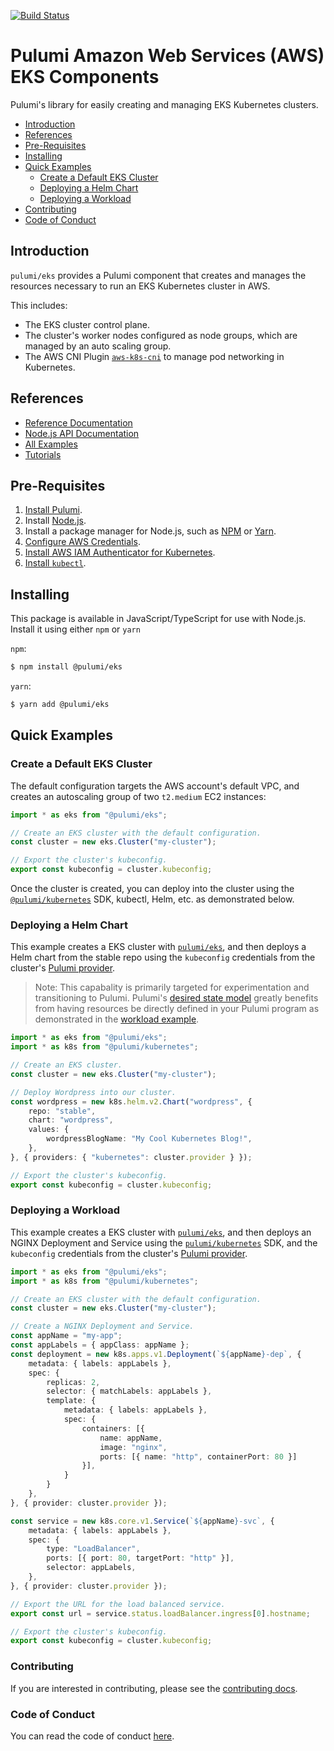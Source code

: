 [![Build Status](https://travis-ci.com/pulumi/pulumi-eks.svg?token=eHg7Zp5zdDDJfTjY8ejq&branch=master)](https://travis-ci.com/pulumi/pulumi-eks)

# Pulumi Amazon Web Services (AWS) EKS Components

Pulumi's library for easily creating and managing EKS Kubernetes clusters.

* [Introduction](#introduction)
* [References](#references)
* [Pre-Requisites](#pre-requisites)
* [Installing](#installing)
* [Quick Examples](#quick-examples)
  * [Create a Default EKS Cluster](#create-a-default-eks-cluster)
  * [Deploying a Helm Chart](#deploying-a-helm-chart)
  * [Deploying a Workload](#deploying-a-workload)
* [Contributing](#contributing)
* [Code of Conduct](#code-of-conduct)

## Introduction

`pulumi/eks` provides a Pulumi component that creates and manages the resources necessary to run an EKS Kubernetes cluster in AWS.

This includes:
- The EKS cluster control plane.
- The cluster's worker nodes configured as node groups, which are managed by an auto scaling group.
- The AWS CNI Plugin [`aws-k8s-cni`](https://github.com/aws/amazon-vpc-cni-k8s/) to manage pod networking in Kubernetes.

## References

* [Reference Documentation](https://www.pulumi.com/docs/reference/clouds/kubernetes/)
* [Node.js API Documentation](https://pulumi.io/reference/pkg/nodejs/@pulumi/eks/index.html)
* [All Examples](./nodejs/eks/examples)
* [Tutorials](https://www.pulumi.com/docs/reference/tutorials/kubernetes/)

## Pre-Requisites

1. [Install Pulumi](https://www.pulumi.com/docs/reference/install).
1. Install [Node.js](https://nodejs.org/en/download).
1. Install a package manager for Node.js, such as [NPM](https://www.npmjs.com/get-npm) or [Yarn](https://yarnpkg.com/lang/en/docs/install).
1. [Configure AWS Credentials](https://www.pulumi.com/docs/reference/clouds/aws/setup/).
1. [Install AWS IAM Authenticator for Kubernetes](https://docs.aws.amazon.com/eks/latest/userguide/install-aws-iam-authenticator.html).
1. [Install `kubectl`](https://kubernetes.io/docs/tasks/tools/install-kubectl/#install-kubectl).

## Installing

This package is available in JavaScript/TypeScript for use with Node.js. Install it using either `npm` or `yarn`

`npm`:

```bash
$ npm install @pulumi/eks
```

`yarn`:

```bash
$ yarn add @pulumi/eks
```

## Quick Examples

### Create a Default EKS Cluster

The default configuration targets the AWS account's default VPC, and creates an autoscaling group of two `t2.medium` EC2 instances:

```typescript
import * as eks from "@pulumi/eks";

// Create an EKS cluster with the default configuration.
const cluster = new eks.Cluster("my-cluster");

// Export the cluster's kubeconfig.
export const kubeconfig = cluster.kubeconfig;
```

Once the cluster is created, you can deploy into the cluster using the [`@pulumi/kubernetes`][pulumi-kubernetes] SDK, kubectl, Helm, etc. as demonstrated below.

### Deploying a Helm Chart

This example creates a EKS cluster with [`pulumi/eks`](https://github.com/pulumi/pulumi-eks),
and then deploys a Helm chart from the stable repo using the
`kubeconfig` credentials from the cluster's [Pulumi provider](https://www.pulumi.com/docs/reference/programming-model/#providers).

> Note: This capabality is primarily targeted for experimentation and transitioning
to Pulumi. Pulumi's [desired state model][how-pulumi-works] greatly benefits
from having resources be directly defined in your Pulumi program as demonstrated
in the [workload example][workload-example].

```typescript
import * as eks from "@pulumi/eks";
import * as k8s from "@pulumi/kubernetes";

// Create an EKS cluster.
const cluster = new eks.Cluster("my-cluster");

// Deploy Wordpress into our cluster.
const wordpress = new k8s.helm.v2.Chart("wordpress", {
    repo: "stable",
    chart: "wordpress",
    values: {
        wordpressBlogName: "My Cool Kubernetes Blog!",
    },
}, { providers: { "kubernetes": cluster.provider } });

// Export the cluster's kubeconfig.
export const kubeconfig = cluster.kubeconfig;
```

### Deploying a Workload

This example creates a EKS cluster with [`pulumi/eks`](https://github.com/pulumi/pulumi-eks),
and then deploys an NGINX Deployment and Service using the [`pulumi/kubernetes`][pulumi-kubernetes] SDK, and the
`kubeconfig` credentials from the cluster's [Pulumi provider](https://www.pulumi.com/docs/reference/programming-model/#providers).

```typescript
import * as eks from "@pulumi/eks";
import * as k8s from "@pulumi/kubernetes";

// Create an EKS cluster with the default configuration.
const cluster = new eks.Cluster("my-cluster");

// Create a NGINX Deployment and Service.
const appName = "my-app";
const appLabels = { appClass: appName };
const deployment = new k8s.apps.v1.Deployment(`${appName}-dep`, {
    metadata: { labels: appLabels },
    spec: {
        replicas: 2,
        selector: { matchLabels: appLabels },
        template: {
            metadata: { labels: appLabels },
            spec: {
                containers: [{
                    name: appName,
                    image: "nginx",
                    ports: [{ name: "http", containerPort: 80 }]
                }],
            }
        }
    },
}, { provider: cluster.provider });

const service = new k8s.core.v1.Service(`${appName}-svc`, {
    metadata: { labels: appLabels },
    spec: {
        type: "LoadBalancer",
        ports: [{ port: 80, targetPort: "http" }],
        selector: appLabels,
    },
}, { provider: cluster.provider });

// Export the URL for the load balanced service.
export const url = service.status.loadBalancer.ingress[0].hostname;

// Export the cluster's kubeconfig.
export const kubeconfig = cluster.kubeconfig;
```

### Contributing

If you are interested in contributing, please see the [contributing docs][contributing].

### Code of Conduct

You can read the code of conduct [here][code-of-conduct].

[pulumi-kubernetes]: https://github.com/pulumi/pulumi-kubernetes
[contributing]: CONTRIBUTING.md
[code-of-conduct]: CODE-OF-CONDUCT.md
[workload-example]: #deploying-a-workload-on-aws-eks
[how-pulumi-works]: https://www.pulumi.com/docs/intro/concepts/how-pulumi-works
